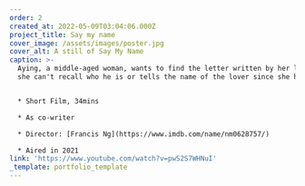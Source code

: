 ```yaml
---
order: 2
created_at: 2022-05-09T03:04:06.000Z
project_title: Say my name
cover_image: /assets/images/poster.jpg
cover_alt: A still of Say My Name
caption: >-
  Aying, a middle-aged woman, wants to find the letter written by her lover, but
  she can't recall who he is or tells the name of the lover since she has AD.


  * Short Film, 34mins

  * As co-writer

  * Director: [Francis Ng](https://www.imdb.com/name/nm0628757/)

  * Aired in 2021
link: 'https://www.youtube.com/watch?v=pwS2S7WHNuI'
_template: portfolio_template
---
```


